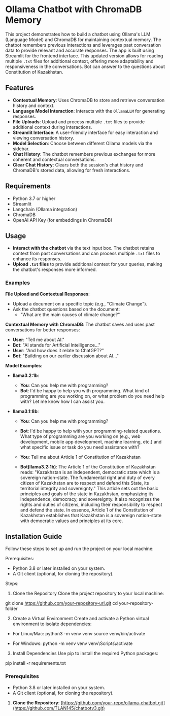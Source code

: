 # Ollama Chatbot with ChromaDB Memory
This project demonstrates how to build a chatbot using Ollama's LLM (Language Model) and ChromaDB for maintaining contextual memory. The chatbot remembers previous interactions and leverages past conversation data to provide relevant and accurate responses. The app is built using Streamlit for the frontend interface. This updated version allows for reading multiple `.txt` files for additional context, offering more adaptability and responsiveness in the conversations. Bot can answer to the questions about Constitution of Kazakhstan. 

## Features
- **Contextual Memory**: Uses ChromaDB to store and retrieve conversation history and context.
- **Language Model Interaction**: Interacts with the `OllamaLLM` for generating responses.
- **File Uploads**: Upload and process multiple `.txt` files to provide additional context during interactions.
- **Streamlit Interface**: A user-friendly interface for easy interaction and viewing conversation history.
- **Model Selection**: Choose between different Ollama models via the sidebar.
- **Chat History**: The chatbot remembers previous exchanges for more coherent and contextual conversations.
- **Clear Chat History**: Clears both the session's chat history and ChromaDB's stored data, allowing for fresh interactions.

## Requirements
- Python 3.7 or higher
- Streamlit
- Langchain (Ollama integration)
- ChromaDB
- OpenAI API Key (for embeddings in ChromaDB)

## Usage
- **Interact with the chatbot** via the text input box. The chatbot retains context from past conversations and can process multiple `.txt` files to enhance its responses.
- **Upload `.txt` files** to provide additional context for your queries, making the chatbot's responses more informed.

### Examples

**File Upload and Contextual Responses**:
- Upload a document on a specific topic (e.g., "Climate Change").
- Ask the chatbot questions based on the document: 
  - "What are the main causes of climate change?"

**Contextual Memory with ChromaDB**:
The chatbot saves and uses past conversations for better responses:
- **User**: "Tell me about AI."
- **Bot**: "AI stands for Artificial Intelligence..."
- **User**: "And how does it relate to ChatGPT?"
- **Bot**: "Building on our earlier discussion about AI..."

**Model Examples**:

- **llama3.2:1b**:
  - **You**: Can you help me with programming?
  - **Bot**: I'd be happy to help you with programming. What kind of programming are you working on, or what problem do you need help with? Let me know how I can assist you.

- **llama3.1:8b**:
  - **You**: Can you help me with programming?
  - **Bot**: I'd be happy to help with your programming-related questions. What type of programming are you working on (e.g., web development, mobile app development, machine learning, etc.) and what specific issue or task do you need assistance with?
 
  - **You**: Tell me about Article 1 of Constitution of Kazakhstan
  - **Bot(llama3.2:1b)**: The Article 1 of the Constitution of Kazakhstan reads: "Kazakhstan is an independent, democratic state which is a sovereign nation-state. The fundamental right and duty of every citizen of Kazakhstan are to respect and defend this State, its territorial integrity and sovereignty." This article sets out the basic principles and goals of the state in Kazakhstan, emphasizing its independence, democracy, and sovereignty. It also recognizes the rights and duties of citizens, including their responsibility to respect and defend the state. In essence, Article 1 of the Constitution of Kazakhstan establishes that Kazakhstan is a sovereign nation-state with democratic values and principles at its core.

## Installation Guide

Follow these steps to set up and run the project on your local machine:

Prerequisites:
- Python 3.8 or later installed on your system.
- A Git client (optional, for cloning the repository).

Steps:

1. Clone the Repository
Clone the project repository to your local machine:

git clone https://github.com/your-repository-url.git
cd your-repository-folder

2. Create a Virtual Environment
Create and activate a Python virtual environment to isolate dependencies:

- For Linux/Mac:
  python3 -m venv venv
  source venv/bin/activate

- For Windows:
  python -m venv venv
  venv\Scripts\activate

3. Install Dependencies
Use pip to install the required Python packages:

pip install -r requirements.txt


### Prerequisites
- Python 3.8 or later installed on your system.
- A Git client (optional, for cloning the repository).


1. **Clone the Repository**:
[https://github.com/your-repo/ollama-chatbot.git](https://github.com/TLAN145/chatbotv3.git)


